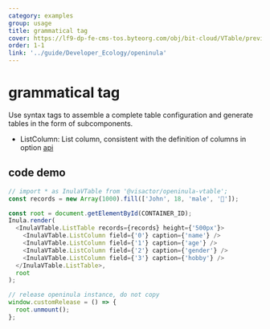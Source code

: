 ```yaml
---
category: examples
group: usage
title: grammatical tag
cover: https://lf9-dp-fe-cms-tos.byteorg.com/obj/bit-cloud/VTable/preview/react-default.png
order: 1-1
link: '../guide/Developer_Ecology/openinula'
---
```


# grammatical tag

Use syntax tags to assemble a complete table configuration and generate tables in the form of subcomponents.

- ListColumn: List column, consistent with the definition of columns in option [api](../../option/ListTable-columns-text#cellType)

## code demo
```javascript livedemo template=vtable-openinula
// import * as InulaVTable from '@visactor/openinula-vtable';
const records = new Array(1000).fill(['John', 18, 'male', '🏀']);

const root = document.getElementById(CONTAINER_ID);
Inula.render(
  <InulaVTable.ListTable records={records} height={'500px'}>
    <InulaVTable.ListColumn field={'0'} caption={'name'} />
    <InulaVTable.ListColumn field={'1'} caption={'age'} />
    <InulaVTable.ListColumn field={'2'} caption={'gender'} />
    <InulaVTable.ListColumn field={'3'} caption={'hobby'} />
  </InulaVTable.ListTable>,
  root
);

// release openinula instance, do not copy
window.customRelease = () => {
  root.unmount();
};
```